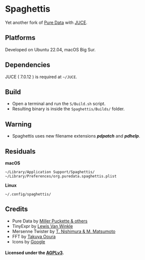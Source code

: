 
# Spaghettis

Yet another fork of [Pure Data](http://msp.ucsd.edu/) with [JUCE](https://github.com/juce-framework/JUCE).

## Platforms

Developed on Ubuntu 22.04, macOS Big Sur.
        
## Dependencies

JUCE ( 7.0.12 ) is required at `~/JUCE`.

## Build

- Open a terminal and run the `S/Build.sh` script.
- Resulting binary is inside the `Spaghettis/Builds/` folder.

## Warning

- Spaghettis uses new filename extensions ***pdpatch*** and ***pdhelp***.

## Residuals

**macOS**

    ~/Library/Application Support/Spaghettis/
    ~/Library/Preferences/org.puredata.spaghettis.plist

**Linux**

    ~/.config/spaghettis/

## Credits

- Pure Data by [Miller Puckette & others](http://msp.ucsd.edu/Software/pd-README.txt)
- TinyExpr by [Lewis Van Winkle](https://github.com/codeplea/tinyexpr)
- Mersenne Twister by [T. Nishimura & M. Matsumoto](http://www.math.sci.hiroshima-u.ac.jp/~m-mat)
- FFT by [Takuya Ooura](http://www.kurims.kyoto-u.ac.jp/~ooura/fft.html)
- Icons by [Google](https://github.com/google/material-design-icons)

#### Licensed  under the [AGPLv3](https://www.gnu.org/licenses/agpl-3.0.en.html).
